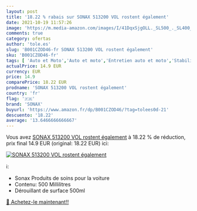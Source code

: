 ```yaml
---
layout: post
title: '18.22 % rabais sur SONAX 513200 VOL rostent également'
date: 2021-10-19 11:57:26
image: 'https://m.media-amazon.com/images/I/41DqxSjgOLL._SL500_._SL400_.jpg'
comments: true
category: ofertas
author: 'tole.es'
slug: 'B001CZOD46-fr SONAX 513200 VOL rostent également'
sku: 'B001CZOD46-fr'
tags: [ 'Auto et Moto','Auto et moto','Entretien auto et moto','Stabilisateurs de rouille et dérouillants pour auto et moto','sonax', ]
actualPrice: 14.9 EUR
currency: EUR
price: 14.9
comparePrice: 18.22 EUR
prodname: 'SONAX 513200 VOL rostent également'
country: 'fr'
flag: '🇫🇷'
brand: 'SONAX'
buyurl: 'https://www.amazon.fr/dp/B001CZOD46/?tag=tolees0d-21'
descuento: '18.22'
average: '13.6466666666667'
---
```


Vous avez [SONAX 513200 VOL rostent également](https://www.amazon.fr/dp/B001CZOD46/?tag=tolees0d-21)  à  18.22 % de réduction, prix final  14.9 EUR (original: 18.22 EUR) ici:

[![SONAX 513200 VOL rostent également](https://m.media-amazon.com/images/I/41DqxSjgOLL._SL500_._SL400_.jpg)](https://www.amazon.fr/dp/B001CZOD46/?tag=tolees0d-21)

ℹ️:

- Sonax Produits de soins pour la voiture
- Contenu: 500 Millilitres
- Dérouillant de surface 500ml

[🛒 Achetez-le maintenant!!](https://www.amazon.fr/dp/B001CZOD46/?tag=tolees0d-21)
